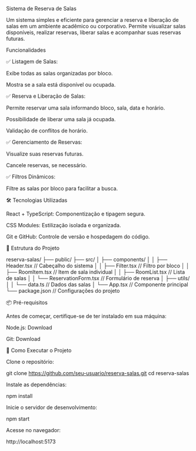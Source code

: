 Sistema de Reserva de Salas

Um sistema simples e eficiente para gerenciar a reserva e liberação de salas em um ambiente acadêmico ou corporativo. Permite visualizar salas disponíveis, realizar reservas, liberar salas e acompanhar suas reservas futuras.

Funcionalidades

✅ Listagem de Salas:

Exibe todas as salas organizadas por bloco.

Mostra se a sala está disponível ou ocupada.

✅ Reserva e Liberação de Salas:

Permite reservar uma sala informando bloco, sala, data e horário.

Possibilidade de liberar uma sala já ocupada.

Validação de conflitos de horário.

✅ Gerenciamento de Reservas:

Visualize suas reservas futuras.

Cancele reservas, se necessário.

✅ Filtros Dinâmicos:

Filtre as salas por bloco para facilitar a busca.

🛠️ Tecnologias Utilizadas

React + TypeScript: Componentização e tipagem segura.

CSS Modules: Estilização isolada e organizada.

Git e GitHub: Controle de versão e hospedagem do código.

📂 Estrutura do Projeto

reserva-salas/
├── public/
├── src/
│   ├── components/
│   │    ├── Header.tsx            // Cabeçalho do sistema
│   │    ├── Filter.tsx            // Filtro por bloco
│   │    ├── RoomItem.tsx          // Item de sala individual
│   │    ├── RoomList.tsx          // Lista de salas
│   │    └── ReservationForm.tsx   // Formulário de reserva
│   ├── utils/
│   │    └── data.ts               // Dados das salas
│   └── App.tsx                    // Componente principal
└── package.json                   // Configurações do projeto

📦 Pré-requisitos

Antes de começar, certifique-se de ter instalado em sua máquina:

Node.js: Download

Git: Download

🔧 Como Executar o Projeto

Clone o repositório:

git clone https://github.com/seu-usuario/reserva-salas.git
cd reserva-salas

Instale as dependências:

npm install

Inicie o servidor de desenvolvimento:

npm start

Acesse no navegador:

http://localhost:5173
